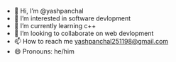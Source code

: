 - 👋 Hi, I’m @yashpanchal
- 👀 I’m interested in software devlopment 
- 🌱 I’m currently learning c++
- 💞️ I’m looking to collaborate on web devlopment
- 📫 How to reach me yashpanchal251198@gmail.com
- 😄 Pronouns: he/him

<!---
yashpanchal1919/yashpanchal1919 is a ✨ special ✨ repository because its `README.md` (this file) appears on your GitHub profile.
You can click the Preview link to take a look at your changes.
--->
